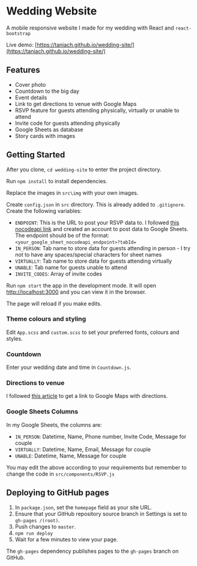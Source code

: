 # Wedding Website

A mobile responsive website I made for my wedding with React and `react-bootstrap`

Live demo: [https://taniach.github.io/wedding-site/](https://taniach.github.io/wedding-site/)

## Features

- Cover photo
- Countdown to the big day
- Event details
- Link to get directions to venue with Google Maps
- RSVP feature for guests attending physically, virtually or unable to attend
- Invite code for guests attending physically
- Google Sheets as database
- Story cards with images

## Getting Started

After you clone, `cd wedding-site` to enter the project directory.

Run `npm install` to install dependencies.

Replace the images in `src\img` with your own images.

Create `config.json` in `src` directory. This is already added to `.gitignore`. Create the following variables:

- `ENDPOINT`: This is the URL to post your RSVP data to. I followed [this nocodeapi link](https://nocodeapi.com/integrate-google-sheets-with-your-feedback-form) and created an account to post data to Google Sheets. The endpoint should be of the format: `<your_google_sheet_nocodeapi_endpoint>?tabId=`
- `IN_PERSON`: Tab name to store data for guests attending in person - I try not to have any spaces/special characters for sheet names
- `VIRTUALLY`: Tab name to store data for guests attending virtually
- `UNABLE`: Tab name for guests unable to attend
- `INVITE_CODES`: Array of invite codes

Run `npm start` the app in the development mode. It will open [http://localhost:3000](http://localhost:3000) and you can view it in the browser.

The page will reload if you make edits.

### Theme colours and styling

Edit `App.scss` and `custom.scss` to set your preferred fonts, colours and styles.

### Countdown

Enter your wedding date and time in `Countdown.js`.

### Directions to venue

I followed [this article](https://aiocollective.com/blog/how-to-add-a-link-to-google-maps-with-directions/) to get a link to Google Maps with directions.

### Google Sheets Columns

In my Google Sheets, the columns are:

- `IN_PERSON`: Datetime, Name, Phone number, Invite Code, Message for couple
- `VIRTUALLY`: Datetime, Name, Email, Message for couple
- `UNABLE`: Datetime, Name, Message for couple

You may edit the above according to your requirements but remember to change the code in `src/components/RSVP.js`

## Deploying to GitHub pages

1. In `package.json`, set the `homepage` field as your site URL.
2. Ensure that your GitHub repository source branch in Settings is set to `gh-pages /(root)`.
2. Push changes to `master`.
3. `npm run deploy`
4. Wait for a few minutes to view your page.

The `gh-pages` dependency publishes pages to the `gh-pages` branch on GitHub.